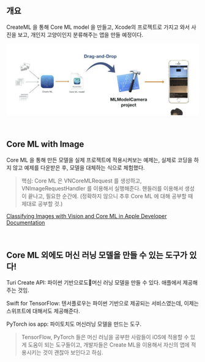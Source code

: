 
## 개요
CreateML 을 통해 Core ML model 을 만들고, Xcode의 프로젝트로 가지고 와서 사진을 보고, 개인지 고양이인지 분류해주는 앱을 만들 예정이다.

![MLModelCameraProject](./MLModelCameraProject.png)

<br>

## Core ML with Image
Core ML 을 통해 만든 모델을 실제 프로젝트에 적용시켜보는 예제는, 실제로 코딩을 하지 않고 예제를 다운받은 후, 모델을 대체하는 식으로 체험했다.

> 핵심: Core ML 은 VNCoreMLRequest 를 생성하고, VNImageRequestHandler 를 이용해서 실행해준다. 핸들러를 이용해서 생성이 끝나고, 필요한 순간에. (정확하지 않으니 추후 Core ML 에 대해 공부할 때 제대로 공부할 것.)

[Classifying Images with Vision and Core ML in Apple Developer Documentation](https://developer.apple.com/documentation/vision/classifying_images_with_vision_and_core_ml) 

<br>

## Core ML 외에도 머신 러닝 모델을 만들 수 있는 도구가 있다!
Turi Create API: 파이썬 기반으로도머신 러닝 모델을 만들 수 있다. 애플에서 제공해주는 것임.

Swift for TensorFlow: 텐서플로우는 파이썬 기반으로 제공되는 서비스였는데, 이제는 스위프트에 대해서도 제공해준다.

PyTorch ios app: 파이토치도 머신러닝 모델을 만드는 도구.

> TensorFlow, PyTorch 들은 머신 러닝을 공부한 사람들이 iOS에 적용할 수 있게 도움이 되는 도구들이고, 개발자들은 Create ML을 이용해서 자신의 앱에 적용시키는 것이 괜찮아 보인다고 하심.
